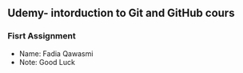 ## Udemy- intorduction to Git and GitHub cours
### Fisrt Assignment

* Name: Fadia Qawasmi
* Note: Good Luck
